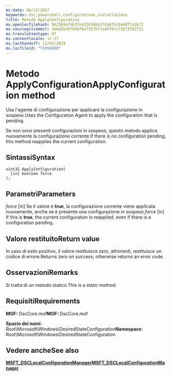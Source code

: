 ```yaml
---
ms.date: 06/12/2017
keywords: dsc,powershell,configurazione,installazione
title: Metodo ApplyConfiguration
ms.openlocfilehash: 0425b9a7db37e421830ba37da8f5c0a4877a1b72
ms.sourcegitcommit: debd2b38fb8070a7357bf1a4bf9cc736f3702f31
ms.translationtype: HT
ms.contentlocale: it-IT
ms.lasthandoff: 12/05/2019
ms.locfileid: "71953458"
---
```

# <a name="applyconfiguration-method"></a><span data-ttu-id="e459b-103">Metodo ApplyConfiguration</span><span class="sxs-lookup"><span data-stu-id="e459b-103">ApplyConfiguration method</span></span>

<span data-ttu-id="e459b-104">Usa l'agente di configurazione per applicare la configurazione in sospeso.</span><span class="sxs-lookup"><span data-stu-id="e459b-104">Uses the Configuration Agent to apply the configuration that is pending.</span></span>

<span data-ttu-id="e459b-105">Se non sono presenti configurazioni in sospeso, questo metodo applica nuovamente la configurazione corrente.</span><span class="sxs-lookup"><span data-stu-id="e459b-105">If there is no configuration pending, this method reapplies the current configuration.</span></span>

## <a name="syntax"></a><span data-ttu-id="e459b-106">Sintassi</span><span class="sxs-lookup"><span data-stu-id="e459b-106">Syntax</span></span>

```mof
uint32 ApplyConfiguration(
  [in] boolean force
);
```

## <a name="parameters"></a><span data-ttu-id="e459b-107">Parametri</span><span class="sxs-lookup"><span data-stu-id="e459b-107">Parameters</span></span>

<span data-ttu-id="e459b-108">*force* \[in\] Se il valore è **true**, la configurazione corrente viene applicata nuovamente, anche se è presente una configurazione in sospeso.</span><span class="sxs-lookup"><span data-stu-id="e459b-108">*force* \[in\] If this is **true**, the current configuration is reapplied, even if there is a configuration pending.</span></span>

## <a name="return-value"></a><span data-ttu-id="e459b-109">Valore restituito</span><span class="sxs-lookup"><span data-stu-id="e459b-109">Return value</span></span>

<span data-ttu-id="e459b-110">In caso di esito positivo, il valore restituisce zero, altrimenti, restituisce un codice di errore.</span><span class="sxs-lookup"><span data-stu-id="e459b-110">Returns zero on success; otherwise returns an error code.</span></span>

## <a name="remarks"></a><span data-ttu-id="e459b-111">Osservazioni</span><span class="sxs-lookup"><span data-stu-id="e459b-111">Remarks</span></span>

<span data-ttu-id="e459b-112">Si tratta di un metodo statico.</span><span class="sxs-lookup"><span data-stu-id="e459b-112">This is a static method.</span></span>

## <a name="requirements"></a><span data-ttu-id="e459b-113">Requisiti</span><span class="sxs-lookup"><span data-stu-id="e459b-113">Requirements</span></span>

<span data-ttu-id="e459b-114">**MOF:** DscCore.mof</span><span class="sxs-lookup"><span data-stu-id="e459b-114">**MOF:** DscCore.mof</span></span>

<span data-ttu-id="e459b-115">**Spazio dei nomi**: Root\Microsoft\Windows\DesiredStateConfiguration</span><span class="sxs-lookup"><span data-stu-id="e459b-115">**Namespace**: Root\Microsoft\Windows\DesiredStateConfiguration</span></span>

## <a name="see-also"></a><span data-ttu-id="e459b-116">Vedere anche</span><span class="sxs-lookup"><span data-stu-id="e459b-116">See also</span></span>

[<span data-ttu-id="e459b-117">**MSFT_DSCLocalConfigurationManager**</span><span class="sxs-lookup"><span data-stu-id="e459b-117">**MSFT_DSCLocalConfigurationManager**</span></span>](msft-dsclocalconfigurationmanager.md)
